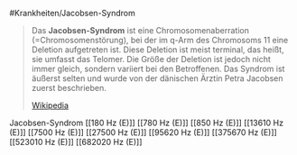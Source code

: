 #Krankheiten/Jacobsen-Syndrom

> Das **Jacobsen-Syndrom** ist eine Chromosomenaberration (=Chromosomenstörung), bei der im q-Arm des Chromosoms 11 eine Deletion aufgetreten ist. Diese Deletion ist meist terminal, das heißt, sie umfasst das Telomer. Die Größe der Deletion ist jedoch nicht immer gleich, sondern variiert bei den Betroffenen. Das Syndrom ist äußerst selten und wurde von der dänischen Ärztin  Petra Jacobsen zuerst beschrieben.
>
> [Wikipedia](https://de.wikipedia.org/wiki/Jacobsen-Syndrom)

Jacobsen-Syndrom
[[180 Hz (E)]]
[[780 Hz (E)]]
[[850 Hz (E)]]
[[13610 Hz (E)]]
[[7500 Hz (E)]]
[[27500 Hz (E)]]
[[95620 Hz (E)]]
[[375670 Hz (E)]]
[[523010 Hz (E)]]
[[682020 Hz (E)]]